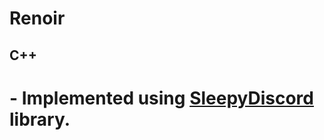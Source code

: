 # Renoir

## C++
# - Implemented using [SleepyDiscord](https://github.com/yourWaifu/sleepy-discord) library.

